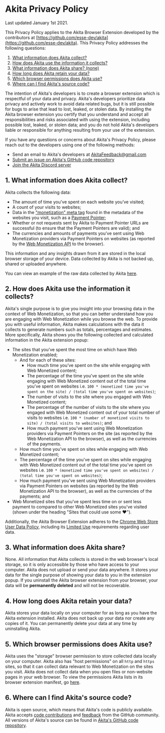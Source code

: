 # Akita Privacy Policy

Last updated January 1st 2021.

This Privacy Policy applies to the Akita Browser Extension developed by the contributors at
[https://github.com/esse-dev/akita](https://github.com/esse-dev/akita). This Privacy Policy
addresses the following questions:

1. [What information does Akita collect?](#1-What-information-does-Akita-collect)
2. [How does Akita use the information it collects?](#2-How-does-Akita-use-the-information-it-collects)
3. [What information does Akita share? (none)](#3-What-information-does-Akita-share)
4. [How long does Akita retain your data?](#4-How-long-does-Akita-retain-your-data)
5. [Which browser permissions does Akita use?](#5-Which-browser-permissions-does-Akita-use)
6. [Where can I find Akita's source code?](#6-Where-can-I-find-Akitas-source-code)

The intention of Akita's developers is to create a browser extension which is respectful of your
data and privacy. Akita's developers prioritize data privacy and actively work to avoid data related
bugs, but it is still possible for bugs to arise that lead to lost, leaked, or stolen data. By
installing the Akita browser extension you certify that you understand and accept all
responsibilities and risks associated with using the extension, including possible lost, leaked, or
stolen data; and you do not hold Akita's developers liable or responsible for anything resulting
from your use of the extension.

If you have any questions or concerns about Akita's Privacy Policy, please reach out to the
developers using one of the following methods:

- Send an email to Akita's developers at [AkitaFeedback@gmail.com](mailto:AkitaFeedback@gmail.com)
- [Submit an issue on Akita's GitHub code repository](https://github.com/esse-dev/akita/issues/new?assignees=&labels=&template=blank-issue.md&title=)
- [Join the Akita Discord server](https://discord.gg/psyNbWW)

## 1. What information does Akita collect?

Akita collects the following data:

- The amount of time you've spent on each website you’ve visited;
- A count of your visits to websites;
- Data in the
  ["monetization" meta tag](https://webmonetization.org/docs/explainer#add-meta-tag-to-website-header)
  found in the metadata of the websites you visit, such as a
  [Payment Pointer](https://paymentpointers.org/);
- Whether or not requests sent by Akita to Payment Pointer URLs are successful (to ensure that the
  Payment Pointers are valid); and
- The currencies and amounts of payments you’ve sent using Web Monetization providers via Payment
  Pointers on websites (as reported by the [Web Monetization API](https://webmonetization.org/) to
  the browser).

This information and any insights drawn from it are stored in the local browser storage of your
device. Data collected by Akita is not backed up, shared or uploaded anywhere.

You can view an example of the raw data collected by Akita
[here](https://github.com/esse-dev/akita/blob/master/examples/example_data.json).

## 2. How does Akita use the information it collects?

Akita's single purpose is to give you insight into your browsing data in the context of Web
Monetization, so that you can better understand how you are engaging with Web Monetization while you
browse the web. To provide you with useful information, Akita makes calculations with the data it
collects to generate numbers such as totals, percentages and estimates. More specifically, Akita
shows you the following collected and calculated information in the Akita extension popup:

- The sites that you’ve spent the most time on which have Web Monetization enabled;
  - And for each of these sites:
    - How much time you’ve spent on the site while engaging with Web Monetized content;
    - The percentage of the time you've spent on the site while engaging with Web Monetized content
      out of the total time you’ve spent on websites i.e.
      `100 * (monetized time you've spent on the site) / (total time you've spent on websites)`;
    - The number of visits to the site where you engaged with Web Monetized content;
    - The percentage of the number of visits to the site where you engaged with Web Monetized
      content out of your total number of visits to websites i.e.
      `100 * (number of monetized visits to site) / (total visits to websites)`; and
    - How much payment you've sent using Web Monetization providers via Payment Pointers on the site
      (as reported by the Web Monetization API to the browser), as well as the currencies of the
      payments.
  - How much time you’ve spent on sites while engaging with Web Monetized content;
  - The percentage of the time you've spent on sites while engaging with Web Monetized content out
    of the total time you’ve spent on websites i.e.
    `100 * (monetized time you've spent on websites) / (total time you've spent on websites)`;
  - How much payment you've sent using Web Monetization providers via Payment Pointers on websites
  (as reported by the Web Monetization API to the browser), as well as the currencies of the
  payments; and
- Web Monetized sites that you've spent less time on or sent less payment to compared to other Web
  Monetized sites you've visited (shown under the heading "Sites that could use some ❤️").

Additionally, the Akita Browser Extension adheres to the
[Chrome Web Store User Data Policy](https://developer.chrome.com/docs/webstore/program_policies/),
including its [Limited Use](https://developer.chrome.com/docs/webstore/program_policies#limited_use)
requirements regarding user data.

## 3. What information does Akita share?

None. All information that Akita collects is stored in the web browser's local storage, so it is
only accessible by those who have access to your computer. Akita does not upload or send your data
anywhere. It stores your data for the single purpose of showing your data to you in the extension
popup. If you uninstall the Akita browser extension from your browser, your data will be
**permanently deleted** and will not be recoverable.

## 4. How long does Akita retain your data?

Akita stores your data locally on your computer for as long as you have the Akita extension
installed. Akita does not back up your data nor create any copies of it. You can permanently delete
your data at any time by uninstalling Akita.

## 5. Which browser permissions does Akita use?

Akita uses the "storage" browser permission to store collected data locally on your computer. Akita
also has "host permissions" on all `http` and `https` sites, so that it can collect data relevant to
Web Monetization on the sites you visit. Akita does not collect data when you open files or
non-website pages in your web browser. To view the permissions Akita lists in its browser extension
manifest, go [here](https://github.com/esse-dev/akita/blob/master/manifest.json).

## 6. Where can I find Akita's source code?

Akita is open source, which means that Akita's code is publicly available. Akita accepts
[code contributions](https://github.com/esse-dev/akita/blob/master/CONTRIBUTING.md) and
[feedback](https://github.com/esse-dev/akita/issues/new/choose) from the GitHub community. All
versions of Akita's source can be found in
[Akita's GitHub code repository](https://github.com/esse-dev/akita).
